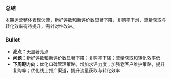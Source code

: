 ### 总结
本期运营整体表现欠佳，新好评数和新评价数显著下降，复购率下滑，流量获取与转化效率有待提升，需针对性改进。

### Bullet
- **亮点**：无显著亮点
- **问题**：新好评数和新评价数显著下降；复购率下降；流量获取和转化效率低
- **下周期方向**：优化口碑管理策略，增加求评力度；加强老客户维护策略，提升复购率；优化线上推广渠道，提升流量获取与转化效率